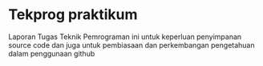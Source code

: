 # Tekprog praktikum
Laporan Tugas Teknik Pemrograman ini untuk keperluan penyimpanan source code
dan juga untuk pembiasaan dan perkembangan pengetahuan dalam penggunaan github
